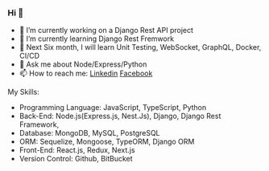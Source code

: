 ### Hi  👋 

- 🔭 I’m currently working on a Django Rest API project
- 🌱 I’m currently learning Django Rest Fremwork 
- 🤔 Next Six month, I will learn Unit Testing, WebSocket, GraphQL, Docker, CI/CD
- 💬 Ask me about Node/Express/Python 
- 📫 How to reach me: [Linkedin](https://www.linkedin.com/in/imalimran/)  [Facebook](https://www.facebook.com/engr.aih/)



My Skills:
 - Programming Language: JavaScript, TypeScript, Python
 - Back-End: Node.js(Express.js, Nest.Js), Django, Django Rest Framework, 
 - Database: MongoDB, MySQL, PostgreSQL
 - ORM: Sequelize, Mongoose, TypeORM, Django ORM
 - Front-End: React.js, Redux, Next.js
 - Version Control: Github, BitBucket 





